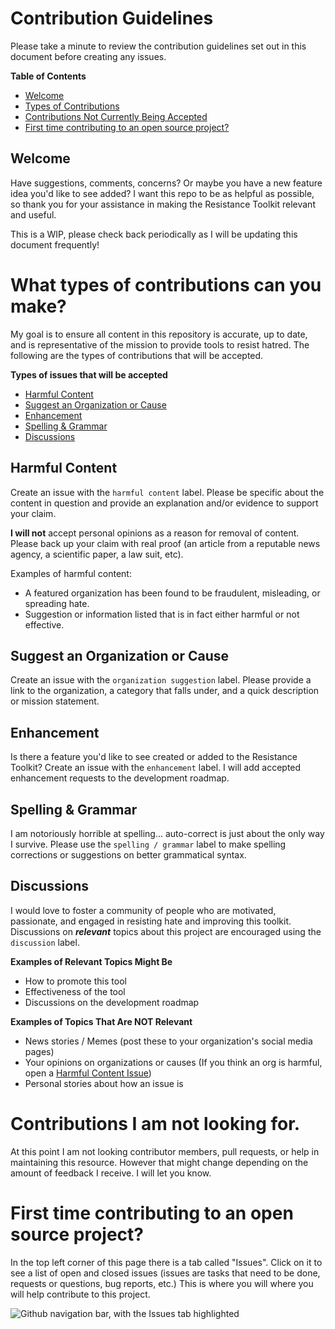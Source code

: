 # Contribution Guidelines
 Please take a minute to review the contribution guidelines set out in this document before creating any issues.


**Table of Contents**
- [Welcome](#welcome)
- [Types of Contributions](#what-types-of-contributions-can-you-make)
- [Contributions Not Currently Being Accepted](#contributions-i-am-not-looking-for)
- [First time contributing to an open source project?](#first-time-contributing-to-an-open-source-project)

## Welcome
Have suggestions, comments, concerns? Or maybe you have a new feature idea you'd like to see added? I want this repo to be as helpful as possible, so thank you for your assistance in making the Resistance Toolkit relevant and useful.

This is a WIP, please check back periodically as I will be updating this document frequently! 

# What types of contributions can you make?
My goal is to ensure all content in this repository is accurate, up to date, and is representative of the mission to provide tools to resist hatred. The following are the types of contributions that will be accepted. 

**Types of issues that will be accepted**
- [Harmful Content](#harmful-content)
- [Suggest an Organization or Cause](#suggest-an-organization-or-cause)
- [Enhancement](#enhancement)
- [Spelling & Grammar](#spelling--grammar)
- [Discussions](#discussions)

## Harmful Content
Create an issue with the `harmful content` label. Please be specific about the content in question and provide an explanation and/or evidence to support your claim.


__I will not__ accept personal opinions as a reason for removal of content. Please back up your claim with real proof (an article from a reputable news agency, a scientific paper, a law suit, etc).


Examples of harmful content: 
- A featured organization has been found to be fraudulent, misleading, or spreading hate.
- Suggestion or information listed that is in fact either harmful or not effective.

## Suggest an Organization or Cause
Create an issue with the `organization suggestion` label. Please provide a link to the organization, a category that falls under, and a quick description or mission statement. 

## Enhancement
Is there a feature you'd like to see created or added to the Resistance Toolkit? Create an issue with the `enhancement` label. I will add accepted enhancement requests to the development roadmap. 

## Spelling & Grammar
I am notoriously horrible at spelling... auto-correct is just about the only way I survive. Please use the `spelling / grammar` label to make spelling corrections or suggestions on better grammatical syntax. 

## Discussions
I would love to foster a community of people who are motivated, passionate, and engaged in resisting hate and improving this toolkit. Discussions on **_relevant_** topics about this project are encouraged using the `discussion` label. 

**Examples of Relevant Topics Might Be**
- How to promote this tool
- Effectiveness of the tool
- Discussions on the development roadmap

**Examples of Topics That Are NOT Relevant**
- News stories / Memes (post these to your organization's social media pages)
- Your opinions on organizations or causes (If you think an org is harmful, open a [Harmful Content Issue](#harmful-content))
- Personal stories about how an issue is 

# Contributions I am not looking for.

At this point I am not looking contributor members, pull requests, or help in maintaining this resource. However that might change depending on the amount of feedback I receive. I will let you know. 


# First time contributing to an open source project?

In the top left corner of this page there is a tab called "Issues". Click on it to see a list of open and closed issues (issues are tasks that need to be done, requests or questions, bug reports, etc.) This is where you will where you will help contribute to this project.

![Github navigation bar, with the Issues tab highlighted](./assets/Screenshot%202025-01-25%20at%202.07.00 PM.png)
